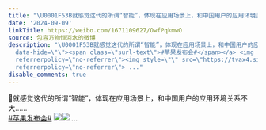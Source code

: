 ```yaml
---
title: "\U0001F53B就感觉这代的所谓“智能”，体现在应用场景上，和中国用户的应用环境关系不大……#苹果发布会# [图片][图片]"
date: '2024-09-09'
linkTitle: https://weibo.com/1671109627/OwfPqkmwO
source: 包容万物恒河水的微博
description: "\U0001F53B就感觉这代的所谓“智能”，体现在应用场景上，和中国用户的应用环境关系不大……<br><a href=\"https://m.weibo.cn/search?containerid=231522type%3D1%26t%3D10%26q%3D%23%E8%8B%B9%E6%9E%9C%E5%8F%91%E5%B8%83%E4%BC%9A%23&amp;extparam=%23%E8%8B%B9%E6%9E%9C%E5%8F%91%E5%B8%83%E4%BC%9A%23\"
  data-hide=\"\"><span class=\"surl-text\">#苹果发布会#</span></a> <img style=\"\" src=\"https://tvax1.sinaimg.cn/large/639b1bfbly1hthzy24i15j216z0s64c8.jpg\"
  referrerpolicy=\"no-referrer\"><img style=\"\" src=\"https://tvax4.sinaimg.cn/large/639b1bfbly1hthzyxkhszj217s0tdx23.jpg\"
  referrerpolicy=\"no-referrer\"> ..."
disable_comments: true
---
```

🔻就感觉这代的所谓“智能”，体现在应用场景上，和中国用户的应用环境关系不大……<br><a href="https://m.weibo.cn/search?containerid=231522type%3D1%26t%3D10%26q%3D%23%E8%8B%B9%E6%9E%9C%E5%8F%91%E5%B8%83%E4%BC%9A%23&amp;extparam=%23%E8%8B%B9%E6%9E%9C%E5%8F%91%E5%B8%83%E4%BC%9A%23" data-hide=""><span class="surl-text">#苹果发布会#</span></a> <img style="" src="https://tvax1.sinaimg.cn/large/639b1bfbly1hthzy24i15j216z0s64c8.jpg" referrerpolicy="no-referrer"><img style="" src="https://tvax4.sinaimg.cn/large/639b1bfbly1hthzyxkhszj217s0tdx23.jpg" referrerpolicy="no-referrer"> ...